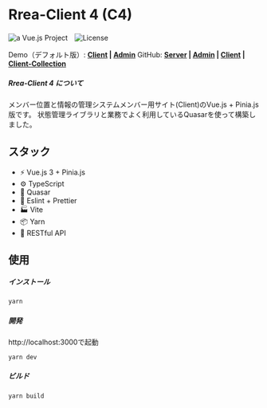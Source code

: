 # Rrea-Client 4 (C4)

![a Vue.js Project](https://img.shields.io/badge/Vue.js-Front--End-a78bfa.svg?logo=Vue.js&style=flat-square)　![License](https://img.shields.io/badge/License-MIT-0284c7.svg?logo=&style=flat-square)

Demo（デフォルト版）:  **[Client]() | [Admin]()**     GitHub:  **[Server]() | [Admin]() | [Client]() |  [Client-Collection]()**

##### Rrea-Client 4 について

メンバー位置と情報の管理システムメンバー用サイト(Client)のVue.js + Pinia.js版です。
状態管理ライブラリと業務でよく利用しているQuasarを使って構築しました。



## スタック

+ ⚡️ Vue.js 3 + Pinia.js
+ ⚙️ TypeScript
+ 🎨 Quasar
+ 📑 Eslint + Prettier
+ 🏭 Vite
+ 📦 Yarn
+ 🔺 RESTful API



## 使用

##### インストール

```bash
yarn
```

##### 開発

http://localhost:3000で起動

```bash
yarn dev
```

##### ビルド

```bash
yarn build
```

